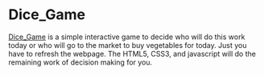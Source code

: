 # Dice_Game
<a href="https://rishi-121.github.io/Dice_Game/">Dice_Game</a> is a simple interactive game to decide who will do this work today or who will go to the market to buy vegetables for today. Just you have to refresh the webpage. The HTML5, CSS3, and javascript will do the remaining work of decision making for you.
